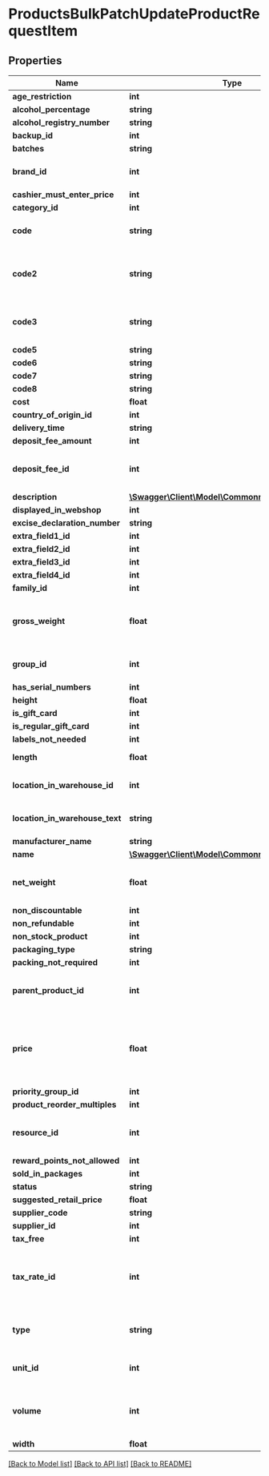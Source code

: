# ProductsBulkPatchUpdateProductRequestItem

## Properties
Name | Type | Description | Notes
------------ | ------------- | ------------- | -------------
**age_restriction** | **int** |  | [optional] 
**alcohol_percentage** | **string** |  | [optional] 
**alcohol_registry_number** | **string** |  | [optional] 
**backup_id** | **int** |  | [optional] 
**batches** | **string** |  | [optional] 
**brand_id** | **int** | ID of product brand. To get the list of brandmodels, use getBrands. | [optional] 
**cashier_must_enter_price** | **int** | boolean flag 0 or 1 | [optional] 
**category_id** | **int** |  | [optional] 
**code** | **string** | Product&#39;s code. Must be UNIQUE, unless the account is configured otherwise. | [optional] 
**code2** | **string** | Product&#39;s second code (by convention, EAN barcode). Must be UNIQUE, unless the account is configured otherwise. | [optional] 
**code3** | **string** | Third code of the item (note that this field may not be visible on product card by default). | [optional] 
**code5** | **string** |  | [optional] 
**code6** | **string** |  | [optional] 
**code7** | **string** |  | [optional] 
**code8** | **string** |  | [optional] 
**cost** | **float** | Cost is Product cost | [optional] 
**country_of_origin_id** | **int** |  | [optional] 
**delivery_time** | **string** |  | [optional] 
**deposit_fee_amount** | **int** |  | [optional] 
**deposit_fee_id** | **int** | ContainerID is ID of another product, a beverage container that is always sold together with this item. | [optional] 
**description** | [**\Swagger\Client\Model\CommonmodelsDescription**](CommonmodelsDescription.md) |  | [optional] 
**displayed_in_webshop** | **int** | 0 or 1 | [optional] 
**excise_declaration_number** | **string** |  | [optional] 
**extra_field1_id** | **int** |  | [optional] 
**extra_field2_id** | **int** |  | [optional] 
**extra_field3_id** | **int** |  | [optional] 
**extra_field4_id** | **int** |  | [optional] 
**family_id** | **int** |  | [optional] 
**gross_weight** | **float** | GrossWeight is Item&#39;s gross weight (with packaging). Unit depends on region, check your Erply account (typically lbs or kg). | [optional] 
**group_id** | **int** | ID of product group. To get the list of product groups, use getProductGroups. | [optional] 
**has_serial_numbers** | **int** |  | [optional] 
**height** | **float** |  | [optional] 
**is_gift_card** | **int** | 0 or 1 | [optional] 
**is_regular_gift_card** | **int** | boolean flag 0 or 1 | [optional] 
**labels_not_needed** | **int** | boolean flag 0 or 1 | [optional] 
**length** | **float** | Length is Item&#39;s physical dimensions. | [optional] 
**location_in_warehouse_id** | **int** | LocationInWarehouseID is ID of selected location in warehouse. | [optional] 
**location_in_warehouse_text** | **string** | LocationInWarehouseText is Product&#39;s specific text added to location in warehouse. | [optional] 
**manufacturer_name** | **string** |  | [optional] 
**name** | [**\Swagger\Client\Model\CommonmodelsTranslatable**](CommonmodelsTranslatable.md) |  | [optional] 
**net_weight** | **float** | NetWeight is Item&#39;s net weight. Unit depends on region, check your Erply account (typically lbs or kg). | [optional] 
**non_discountable** | **int** | 0 or 1 | [optional] 
**non_refundable** | **int** | 0 or 1 | [optional] 
**non_stock_product** | **int** | boolean flag 0 or 1 | [optional] 
**packaging_type** | **string** |  | [optional] 
**packing_not_required** | **int** |  | [optional] 
**parent_product_id** | **int** | Parent product ID. Only for matrix variations (specific colors/sizes of a matrix item). See guidelines below. | [optional] 
**price** | **float** | Price is just the default price of a product and the actual price applied in a particular location, to a particular customer, depends on price lists and promotions: https://learn-api.erply.com/concepts/pricing | [optional] 
**priority_group_id** | **int** |  | [optional] 
**product_reorder_multiples** | **int** |  | [optional] 
**resource_id** | **int** | The resourceId request field should be used for the product id in each request for the bulk update. | [optional] 
**reward_points_not_allowed** | **int** | boolean flag 0 or 1 | [optional] 
**sold_in_packages** | **int** |  | [optional] 
**status** | **string** |  | [optional] 
**suggested_retail_price** | **float** |  | [optional] 
**supplier_code** | **string** | Supplier&#39;s product code | [optional] 
**supplier_id** | **int** |  | [optional] 
**tax_free** | **int** | boolean flag 0 or 1 | [optional] 
**tax_rate_id** | **int** | TaxRateID is just the default tax rate of a product and the actual tax applied in a particular location depends on multiple rules: https://learn-api.erply.com/concepts/taxes. | [optional] 
**type** | **string** | Product type, possible types are &#39;PRODUCT&#39;, &#39;BUNDLE&#39;, &#39;MATRIX&#39;, &#39;ASSEMBLY&#39;. By default &#39;PRODUCT&#39;. | [optional] 
**unit_id** | **int** | ID of product unit. To get the list of units, use getProductUnits. | [optional] 
**volume** | **int** | Volume is Item&#39;s fluid volume, eg. for beverages or perfumery. Unit depends on locale, check your Erply account (typically mL or fl oz). | [optional] 
**width** | **float** |  | [optional] 

[[Back to Model list]](../README.md#documentation-for-models) [[Back to API list]](../README.md#documentation-for-api-endpoints) [[Back to README]](../README.md)


